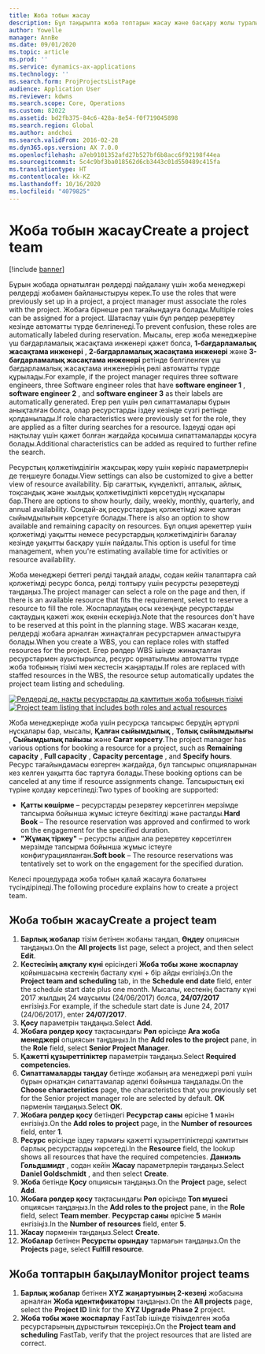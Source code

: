 ```yaml
---
title: Жоба тобын жасау
description: Бұл тақырыпта жоба топтарын жасау және басқару жолы туралы ақпарат берілген.
author: Yowelle
manager: AnnBe
ms.date: 09/01/2020
ms.topic: article
ms.prod: ''
ms.service: dynamics-ax-applications
ms.technology: ''
ms.search.form: ProjProjectsListPage
audience: Application User
ms.reviewer: kdwns
ms.search.scope: Core, Operations
ms.custom: 82022
ms.assetid: bd2fb375-84c6-428a-8e54-f0f719045898
ms.search.region: Global
ms.author: andchoi
ms.search.validFrom: 2016-02-28
ms.dyn365.ops.version: AX 7.0.0
ms.openlocfilehash: a7eb9101352afd27b527bf6b8acc6f92198f44ea
ms.sourcegitcommit: 5c4c9bf3ba018562d6cb3443c01d550489c415fa
ms.translationtype: HT
ms.contentlocale: kk-KZ
ms.lasthandoff: 10/16/2020
ms.locfileid: "4079825"
---
```

# <a name="create-a-project-team"></a><span data-ttu-id="f4590-103">Жоба тобын жасау</span><span class="sxs-lookup"><span data-stu-id="f4590-103">Create a project team</span></span>

[!include [banner](../includes/banner.md)]

<span data-ttu-id="f4590-104">Бұрын жобада орнатылған рөлдерді пайдалану үшін жоба менеджері рөлдерді жобамен байланыстыруы керек.</span><span class="sxs-lookup"><span data-stu-id="f4590-104">To use the roles that were previously set up in a project, a project manager must associate the roles with the project.</span></span> <span data-ttu-id="f4590-105">Жобаға бірнеше рөл тағайындауға болады.</span><span class="sxs-lookup"><span data-stu-id="f4590-105">Multiple roles can be assigned for a project.</span></span> <span data-ttu-id="f4590-106">Шатаспау үшін бұл рөлдер резервтеу кезінде автоматты түрде белгіленеді.</span><span class="sxs-lookup"><span data-stu-id="f4590-106">To prevent confusion, these roles are automatically labeled during reservation.</span></span> <span data-ttu-id="f4590-107">Мысалы, егер жоба менеджеріне үш бағдарламалық жасақтама инженері қажет болса, **1-бағдарламалық жасақтама инженері** , **2-бағдарламалық жасақтама инженері** және **3-бағдарламалық жасақтама инженері** ретінде белгіленген үш бағдарламалық жасақтама инженерінің рөлі автоматты түрде құрылады.</span><span class="sxs-lookup"><span data-stu-id="f4590-107">For example, if the project manager requires three software engineers, three Software engineer roles that have **software engineer 1** , **software engineer 2** , and **software engineer 3** as their labels are automatically generated.</span></span> <span data-ttu-id="f4590-108">Егер рөл үшін рөл сипаттамалары бұрын анықталған болса, олар ресурстарды іздеу кезінде сүзгі ретінде қолданылады.</span><span class="sxs-lookup"><span data-stu-id="f4590-108">If role characteristics were previously set for the role, they are applied as a filter during searches for a resource.</span></span> <span data-ttu-id="f4590-109">Іздеуді одан әрі нақтылау үшін қажет болған жағдайда қосымша сипаттамаларды қосуға болады.</span><span class="sxs-lookup"><span data-stu-id="f4590-109">Additional characteristics can be added as required to further refine the search.</span></span>

<span data-ttu-id="f4590-110">Ресурстың қолжетімділігін жақсырақ көру үшін көрініс параметрлерін де теңшеуге болады.</span><span class="sxs-lookup"><span data-stu-id="f4590-110">View settings can also be customized to give a better view of resource availability.</span></span> <span data-ttu-id="f4590-111">Бір сағаттық, күнделікті, апталық, айлық, тоқсандық және жылдық қолжетімділікті көрсетудің нұсқалары бар.</span><span class="sxs-lookup"><span data-stu-id="f4590-111">There are options to show hourly, daily, weekly, monthly, quarterly, and annual availability.</span></span> <span data-ttu-id="f4590-112">Сондай-ақ ресурстардың қолжетімді және қалған сыйымдылығын көрсетуге болады.</span><span class="sxs-lookup"><span data-stu-id="f4590-112">There is also an option to show available and remaining capacity on resources.</span></span> <span data-ttu-id="f4590-113">Бұл опция әрекеттер үшін қолжетімді уақытты немесе ресурстардың қолжетімділігін бағалау кезінде уақытты басқару үшін пайдалы.</span><span class="sxs-lookup"><span data-stu-id="f4590-113">This option is useful for time management, when you're estimating available time for activities or resource availability.</span></span>

<span data-ttu-id="f4590-114">Жоба менеджері беттегі рөлді таңдай алады, содан кейін талаптарға сай қолжетімді ресурс болса, рөлді толтыру үшін ресурсты резервтеуді таңдаңыз.</span><span class="sxs-lookup"><span data-stu-id="f4590-114">The project manager can select a role on the page and then, if there is an available resource that fits the requirement, select to reserve a resource to fill the role.</span></span> <span data-ttu-id="f4590-115">Жоспарлаудың осы кезеңінде ресурстарды сақтаудың қажеті жоқ екенін ескеріңіз.</span><span class="sxs-lookup"><span data-stu-id="f4590-115">Note that the resources don't have to be reserved at this point in the planning stage.</span></span> <span data-ttu-id="f4590-116">WBS жасаған кезде, рөлдерді жобаға арналған жинақталған ресурстармен алмастыруға болады.</span><span class="sxs-lookup"><span data-stu-id="f4590-116">When you create a WBS, you can replace roles with staffed resources for the project.</span></span> <span data-ttu-id="f4590-117">Егер рөлдер WBS ішінде жинақталған ресурстармен ауыстырылса, ресурс орнатылымы автоматты түрде жоба тобының тізімі мен кестесін жаңартады.</span><span class="sxs-lookup"><span data-stu-id="f4590-117">If roles are replaced with staffed resources in the WBS, the resource setup automatically updates the project team listing and scheduling.</span></span>

<span data-ttu-id="f4590-118">[![Рөлдерді де, нақты ресурстарды да қамтитын жоба тобының тізімі](./media/projectresourcing03-1024x368.jpg)](./media/projectresourcing03.jpg)</span><span class="sxs-lookup"><span data-stu-id="f4590-118">[![Project team listing that includes both roles and actual resources](./media/projectresourcing03-1024x368.jpg)](./media/projectresourcing03.jpg)</span></span> 

<span data-ttu-id="f4590-119">Жоба менеджерінде жоба үшін ресурсқа тапсырыс берудің әртүрлі нұсқалары бар, мысалы, **Қалған сыйымдылық** , **Толық сыйымдылығы** , **Сыйымдылық пайызы** және **Сағат көрсету**.</span><span class="sxs-lookup"><span data-stu-id="f4590-119">The project manager has various options for booking a resource for a project, such as **Remaining capacity** , **Full capacity** , **Capacity percentage** , and **Specify hours**.</span></span> <span data-ttu-id="f4590-120">Ресурс тағайындамасы өзгерген жағдайда, бұл тапсырыс опцияларынан кез келген уақытта бас тартуға болады.</span><span class="sxs-lookup"><span data-stu-id="f4590-120">These booking options can be canceled at any time if resource assignments change.</span></span> <span data-ttu-id="f4590-121">Тапсырыстың екі түріне қолдау көрсетіледі:</span><span class="sxs-lookup"><span data-stu-id="f4590-121">Two types of booking are supported:</span></span>

- <span data-ttu-id="f4590-122">**Қатты көшірме** – ресурстарды резервтеу көрсетілген мерзімде тапсырма бойынша жұмыс істеуге бекітілді және расталды.</span><span class="sxs-lookup"><span data-stu-id="f4590-122">**Hard Book** – The resource reservation was approved and confirmed to work on the engagement for the specified duration.</span></span>
- <span data-ttu-id="f4590-123">**"Жұмақ тіркеу"** – ресурсты алдын ала резервтеу көрсетілген мерзімде тапсырма бойынша жұмыс істеуге конфигурацияланған.</span><span class="sxs-lookup"><span data-stu-id="f4590-123">**Soft book** – The resource reservations was tentatively set to work on the engagement for the specified duration.</span></span>

<span data-ttu-id="f4590-124">Келесі процедурада жоба тобын қалай жасауға болатыны түсіндіріледі.</span><span class="sxs-lookup"><span data-stu-id="f4590-124">The following procedure explains how to create a project team.</span></span>

## <a name="create-a-project-team"></a><span data-ttu-id="f4590-125">Жоба тобын жасау</span><span class="sxs-lookup"><span data-stu-id="f4590-125">Create a project team</span></span>

1. <span data-ttu-id="f4590-126">**Барлық жобалар** тізім бетінен жобаны таңдап, **Өңдеу** опциясын таңдаңыз.</span><span class="sxs-lookup"><span data-stu-id="f4590-126">On the **All projects** list page, select a project, and then select **Edit**.</span></span>
2. <span data-ttu-id="f4590-127">**Кестесінің аяқталу күні** өрісіндегі **Жоба тобы және жоспарлау** қойыншасына кестенің басталу күні + бір айды енгізіңіз.</span><span class="sxs-lookup"><span data-stu-id="f4590-127">On the **Project team and scheduling** tab, in the **Schedule end date** field, enter the schedule start date plus one month.</span></span> <span data-ttu-id="f4590-128">Мысалы, кестенің басталу күні 2017 жылдың 24 маусымы (24/06/2017) болса, **24/07/2017** енгізіңіз.</span><span class="sxs-lookup"><span data-stu-id="f4590-128">For example, if the schedule start date is June 24, 2017 (24/06/2017), enter **24/07/2017**.</span></span>
3. <span data-ttu-id="f4590-129">**Қосу** параметрін таңдаңыз.</span><span class="sxs-lookup"><span data-stu-id="f4590-129">Select **Add**.</span></span>
4. <span data-ttu-id="f4590-130">**Жобаға рөлдер қосу** тақтасындағы **Рөл** өрісінде **Аға жоба менеджері** опциясын таңдаңыз.</span><span class="sxs-lookup"><span data-stu-id="f4590-130">In the **Add roles to the project** pane, in the **Role** field, select **Senior Project Manager**.</span></span>
5. <span data-ttu-id="f4590-131">**Қажетті құзыреттіліктер** параметрін таңдаңыз.</span><span class="sxs-lookup"><span data-stu-id="f4590-131">Select **Required competencies**.</span></span>
6. <span data-ttu-id="f4590-132">**Сипаттамаларды таңдау** бетінде жобаның аға менеджері рөлі үшін бұрын орнатқан сипаттамалар әдепкі бойынша таңдалады.</span><span class="sxs-lookup"><span data-stu-id="f4590-132">On the **Choose characteristics** page, the characteristics that you previously set for the Senior project manager role are selected by default.</span></span> <span data-ttu-id="f4590-133">**OK** пәрменін таңдаңыз.</span><span class="sxs-lookup"><span data-stu-id="f4590-133">Select **OK**.</span></span>
7. <span data-ttu-id="f4590-134">**Жобаға рөлдер қосу** бетіндегі **Ресурстар саны** өрісіне **1** мәнін енгізіңіз.</span><span class="sxs-lookup"><span data-stu-id="f4590-134">On the **Add roles to project** page, in the **Number of resources** field, enter **1**.</span></span>
8. <span data-ttu-id="f4590-135">**Ресурс** өрісінде іздеу тармағы қажетті құзыреттіліктерді қамтитын барлық ресурстарды көрсетеді.</span><span class="sxs-lookup"><span data-stu-id="f4590-135">In the **Resource** field, the lookup shows all resources that have the required competencies.</span></span> <span data-ttu-id="f4590-136">**Даниэль Гольдшмидт** , содан кейін **Жасау** параметрлерін таңдаңыз.</span><span class="sxs-lookup"><span data-stu-id="f4590-136">Select **Daniel Goldschmidt** , and then select **Create**.</span></span>
9. <span data-ttu-id="f4590-137">**Жоба** бетінде **Қосу** опциясын таңдаңыз.</span><span class="sxs-lookup"><span data-stu-id="f4590-137">On the **Project** page, select **Add**.</span></span>
10. <span data-ttu-id="f4590-138">**Жобаға рөлдер қосу** тақтасындағы **Рөл** өрісінде **Топ мүшесі** опциясын таңдаңыз.</span><span class="sxs-lookup"><span data-stu-id="f4590-138">In the **Add roles to the project** pane, in the **Role** field, select **Team member**.</span></span> <span data-ttu-id="f4590-139">**Ресурстар саны** өрісіне **5** мәнін енгізіңіз.</span><span class="sxs-lookup"><span data-stu-id="f4590-139">In the **Number of resources** field, enter **5**.</span></span>
11. <span data-ttu-id="f4590-140">**Жасау** пәрменін таңдаңыз.</span><span class="sxs-lookup"><span data-stu-id="f4590-140">Select **Create**.</span></span>
12. <span data-ttu-id="f4590-141">**Жобалар** бетінен **Ресурсты орындау** тармағын таңдаңыз.</span><span class="sxs-lookup"><span data-stu-id="f4590-141">On the **Projects** page, select **Fulfill resource**.</span></span>

## <a name="monitor-project-teams"></a><span data-ttu-id="f4590-142">Жоба топтарын бақылау</span><span class="sxs-lookup"><span data-stu-id="f4590-142">Monitor project teams</span></span>
1. <span data-ttu-id="f4590-143">**Барлық жобалар** бетінен **XYZ жаңартуының 2-кезеңі** жобасына арналған **Жоба идентификаторы** таңдаңыз.</span><span class="sxs-lookup"><span data-stu-id="f4590-143">On the **All projects** page, select the **Project ID** link for the **XYZ Upgrade Phase 2** project.</span></span>
2. <span data-ttu-id="f4590-144">**Жоба тобы және жоспарлау** FastTab ішінде тізімделген жоба ресурстарының дұрыстығын тексеріңіз.</span><span class="sxs-lookup"><span data-stu-id="f4590-144">On the **Project team and scheduling** FastTab, verify that the project resources that are listed are correct.</span></span>
